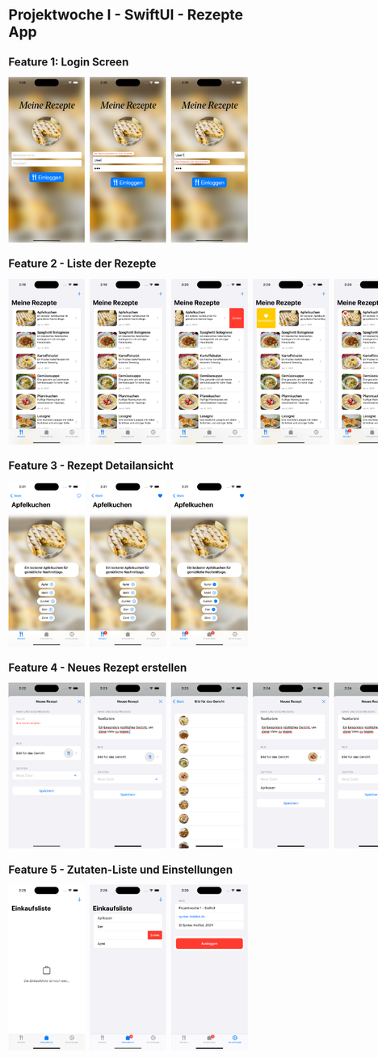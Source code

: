 # Projektwoche I - SwiftUI - Rezepte App
 
 ## Feature 1: Login Screen

<div style="display: flex;">
    <img src="Screenshots/01.png" style="width: 30%; margin-right: 10px;">
    <img src="Screenshots/04.png" style="width: 30%; margin-right: 10px;">
    <img src="Screenshots/05.png" style="width: 30%; margin-right: 10px;">
</div>

## Feature 2 - Liste der Rezepte

<div style="display: flex;">
 <img src="Screenshots/06.png" style="width: 30%; margin-right: 10px;">
    <img src="Screenshots/06.png" style="width: 30%; margin-right: 10px;">
    <img src="Screenshots/07.png" style="width: 30%; margin-right: 10px;">
    <img src="Screenshots/08.png" style="width: 30%; margin-right: 10px;">
    <img src="Screenshots/09.png" style="width: 30%; margin-right: 10px;">
    <img src="Screenshots/10.png" style="width: 30%; margin-right: 10px;">
</div>

## Feature 3 - Rezept Detailansicht

<div style="display: flex;">
 <img src="Screenshots/11.png" style="width: 30%; margin-right: 10px;">
    <img src="Screenshots/12.png" style="width: 30%; margin-right: 10px;">
    <img src="Screenshots/13.png" style="width: 30%; margin-right: 10px;">
</div>

## Feature 4 - Neues Rezept erstellen

<div style="display: flex;">
    <img src="Screenshots/15.png" style="width: 30%; margin-right: 10px;">
    <img src="Screenshots/16.png" style="width: 30%; margin-right: 10px;">
    <img src="Screenshots/17.png" style="width: 30%; margin-right: 10px;">
    <img src="Screenshots/19.png" style="width: 30%; margin-right: 10px;">
    <img src="Screenshots/20.png" style="width: 30%; margin-right: 10px;">
    <img src="Screenshots/21.png" style="width: 30%; margin-right: 10px;">
</div>

## Feature 5 - Zutaten-Liste und Einstellungen

<div style="display: flex;">
    <img src="Screenshots/23.png" style="width: 30%; margin-right: 10px;">
    <img src="Screenshots/26.png" style="width: 30%; margin-right: 10px;">
 <img src="Screenshots/27.png" style="width: 30%; margin-right: 10px;">
</div>
